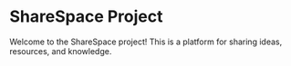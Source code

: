 # ShareSpace Project

Welcome to the ShareSpace project! This is a platform for sharing ideas, resources, and knowledge.


